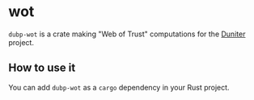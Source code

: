 # wot

`dubp-wot` is a crate making "Web of Trust" computations for
the [Duniter] project.

[Duniter]: https://duniter.org/en/

## How to use it

You can add `dubp-wot` as a `cargo` dependency in your Rust project.
